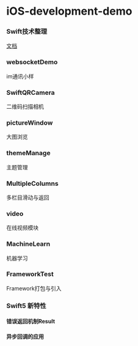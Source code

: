 # iOS-development-demo

### Swift技术整理

[文档](https://github.com/ZhangYizhe/iOS-development-demo/blob/master/iOS技术整理.md)

### websocketDemo

im通讯小样

### SwiftQRCamera
二维码扫描相机

### pictureWindow
大图浏览

### themeManage
主题管理

### MultipleColumns
多栏目滑动与返回

### video
在线视频模块

### MachineLearn
机器学习

### FrameworkTest

Framework打包与引入

### Swift5 新特性

#### 错误返回机制Result

#### 异步回调的应用


